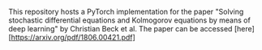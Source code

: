 This repository hosts a PyTorch implementation for the paper  "Solving stochastic differential equations and Kolmogorov equations by means of deep learning" by Christian Beck et al. The paper can be accessed [here][https://arxiv.org/pdf/1806.00421.pdf]
